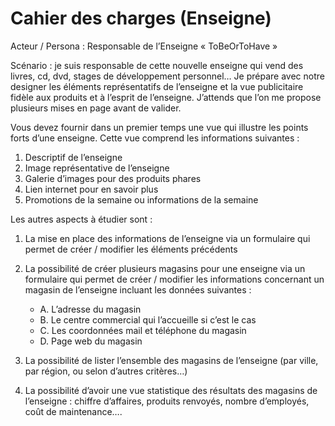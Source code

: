 # Cahier des charges (Enseigne)

Acteur / Persona : Responsable de l’Enseigne « ToBeOrToHave »

Scénario : je suis responsable de cette nouvelle enseigne qui vend des livres, cd, dvd,
stages de développement personnel… Je prépare avec notre designer les éléments
représentatifs de l’enseigne et la vue publicitaire fidèle aux produits et à l’esprit de
l’enseigne. J’attends que l’on me propose plusieurs mises en page avant de valider.

Vous devez fournir dans un premier temps une vue qui illustre les points forts d’une
enseigne. Cette vue comprend les informations suivantes :

1. Descriptif de l’enseigne
2. Image représentative de l’enseigne
3. Galerie d’images pour des produits phares
4. Lien internet pour en savoir plus
5. Promotions de la semaine ou informations de la semaine

Les autres aspects à étudier sont :

1. La mise en place des informations de l’enseigne via un formulaire qui permet de créer / modifier les éléments précédents

2. La possibilité de créer plusieurs magasins pour une enseigne via un formulaire qui permet de créer / modifier les informations concernant un magasin de l’enseigne incluant les données suivantes :

    - A. L’adresse du magasin
    - B. Le centre commercial qui l’accueille si c’est le cas
    - C. Les coordonnées mail et téléphone du magasin
    - D. Page web du magasin

3. La possibilité de lister l’ensemble des magasins de l’enseigne (par ville, par région, ou selon d’autres critères…)

4. La possibilité d’avoir une vue statistique des résultats des magasins de l’enseigne : chiffre d’affaires, produits renvoyés, nombre d’employés, coût de maintenance….
